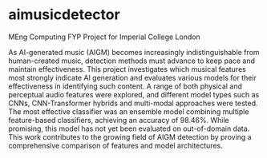 # aimusicdetector
MEng Computing FYP Project for Imperial College London

As AI-generated music (AIGM) becomes increasingly indistinguishable from human-created music, detection methods must advance to keep pace and maintain effectiveness. This project investigates which musical features most strongly indicate AI generation and evaluates various models for their effectiveness in identifying such content. A range of both physical and perceptual audio features were explored, and different model types such as CNNs, CNN-Transformer hybrids and multi-modal approaches were tested. The most effective classifier was an ensemble model combining multiple feature-based classifiers, achieving an accuracy of 98.46%. While promising, this model has not yet been evaluated on out-of-domain data. This work contributes to the growing field of AIGM detection by proving a comprehensive comparison of features and model architectures.